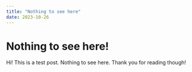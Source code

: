 ```yaml
---
title: "Nothing to see here"
date: 2023-10-26
---
```

# Nothing to see here!

Hi! This is a test post. Nothing to see here. Thank you for reading though!
